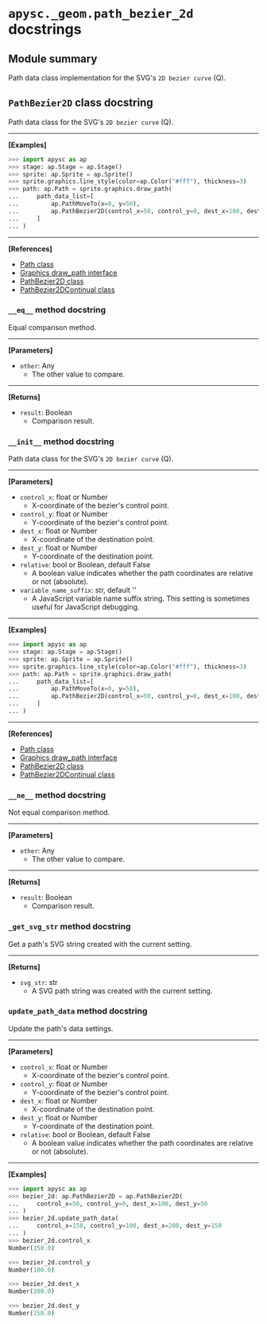 # `apysc._geom.path_bezier_2d` docstrings

## Module summary

Path data class implementation for the SVG's `2D bezier curve` (Q).

## `PathBezier2D` class docstring

Path data class for the SVG's `2D bezier curve` (Q).<hr>

**[Examples]**

```py
>>> import apysc as ap
>>> stage: ap.Stage = ap.Stage()
>>> sprite: ap.Sprite = ap.Sprite()
>>> sprite.graphics.line_style(color=ap.Color("#fff"), thickness=3)
>>> path: ap.Path = sprite.graphics.draw_path(
...     path_data_list=[
...         ap.PathMoveTo(x=0, y=50),
...         ap.PathBezier2D(control_x=50, control_y=0, dest_x=100, dest_y=50),
...     ]
... )
```

<hr>

**[References]**

- [Path class](https://simon-ritchie.github.io/apysc/en/path.html)
- [Graphics draw_path interface](https://simon-ritchie.github.io/apysc/en/graphics_draw_path.html)
- [PathBezier2D class](https://simon-ritchie.github.io/apysc/en/path_bezier_2d.html)
- [PathBezier2DContinual class](https://simon-ritchie.github.io/apysc/en/path_bezier_2d_continual.html)

### `__eq__` method docstring

Equal comparison method.<hr>

**[Parameters]**

- `other`: Any
  - The other value to compare.

<hr>

**[Returns]**

- `result`: Boolean
  - Comparison result.

### `__init__` method docstring

Path data class for the SVG's `2D bezier curve` (Q).<hr>

**[Parameters]**

- `control_x`: float or Number
  - X-coordinate of the bezier's control point.
- `control_y`: float or Number
  - Y-coordinate of the bezier's control point.
- `dest_x`: float or Number
  - X-coordinate of the destination point.
- `dest_y`: float or Number
  - Y-coordinate of the destination point.
- `relative`: bool or Boolean, default False
  - A boolean value indicates whether the path coordinates are relative or not (absolute).
- `variable_name_suffix`: str, default ''
  - A JavaScript variable name suffix string. This setting is sometimes useful for JavaScript debugging.

<hr>

**[Examples]**

```py
>>> import apysc as ap
>>> stage: ap.Stage = ap.Stage()
>>> sprite: ap.Sprite = ap.Sprite()
>>> sprite.graphics.line_style(color=ap.Color("#fff"), thickness=3)
>>> path: ap.Path = sprite.graphics.draw_path(
...     path_data_list=[
...         ap.PathMoveTo(x=0, y=50),
...         ap.PathBezier2D(control_x=50, control_y=0, dest_x=100, dest_y=50),
...     ]
... )
```

<hr>

**[References]**

- [Path class](https://simon-ritchie.github.io/apysc/en/path.html)
- [Graphics draw_path interface](https://simon-ritchie.github.io/apysc/en/graphics_draw_path.html)
- [PathBezier2D class](https://simon-ritchie.github.io/apysc/en/path_bezier_2d.html)
- [PathBezier2DContinual class](https://simon-ritchie.github.io/apysc/en/path_bezier_2d_continual.html)

### `__ne__` method docstring

Not equal comparison method.<hr>

**[Parameters]**

- `other`: Any
  - The other value to compare.

<hr>

**[Returns]**

- `result`: Boolean
  - Comparison result.

### `_get_svg_str` method docstring

Get a path's SVG string created with the current setting.<hr>

**[Returns]**

- `svg_str`: str
  - A SVG path string was created with the current setting.

### `update_path_data` method docstring

Update the path's data settings.<hr>

**[Parameters]**

- `control_x`: float or Number
  - X-coordinate of the bezier's control point.
- `control_y`: float or Number
  - Y-coordinate of the bezier's control point.
- `dest_x`: float or Number
  - X-coordinate of the destination point.
- `dest_y`: float or Number
  - Y-coordinate of the destination point.
- `relative`: bool or Boolean, default False
  - A boolean value indicates whether the path coordinates are relative or not (absolute).

<hr>

**[Examples]**

```py
>>> import apysc as ap
>>> bezier_2d: ap.PathBezier2D = ap.PathBezier2D(
...     control_x=50, control_y=0, dest_x=100, dest_y=50
... )
>>> bezier_2d.update_path_data(
...     control_x=150, control_y=100, dest_x=200, dest_y=150
... )
>>> bezier_2d.control_x
Number(150.0)

>>> bezier_2d.control_y
Number(100.0)

>>> bezier_2d.dest_x
Number(200.0)

>>> bezier_2d.dest_y
Number(150.0)
```